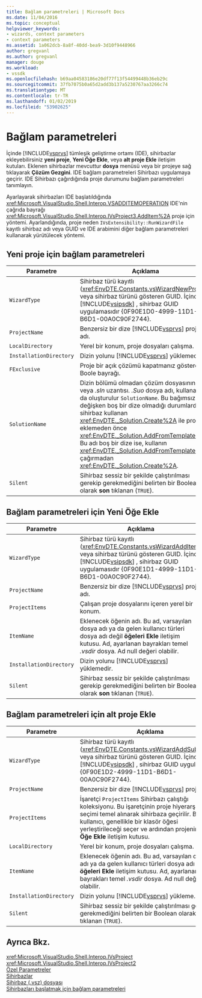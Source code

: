 ```yaml
---
title: Bağlam parametreleri | Microsoft Docs
ms.date: 11/04/2016
ms.topic: conceptual
helpviewer_keywords:
- wizards, context parameters
- context parameters
ms.assetid: 1a062dcb-8a8f-40dd-bea9-3d10f9448966
author: gregvanl
ms.author: gregvanl
manager: douge
ms.workload:
- vssdk
ms.openlocfilehash: b69aa04583186e20df77f13f54499448b36eb29c
ms.sourcegitcommit: 37fb7075b0a65d2add3b137a5230767aa3266c74
ms.translationtype: MT
ms.contentlocale: tr-TR
ms.lasthandoff: 01/02/2019
ms.locfileid: "53902625"
---
```

# <a name="context-parameters"></a>Bağlam parametreleri
İçinde [!INCLUDE[vsprvs](../../code-quality/includes/vsprvs_md.md)] tümleşik geliştirme ortamı (IDE), sihirbazlar ekleyebilirsiniz **yeni proje**, **Yeni Öğe Ekle**, veya **alt proje Ekle** iletişim kutuları. Eklenen sihirbazlar mevcuttur **dosya** menüsü veya bir projeye sağ tıklayarak **Çözüm Gezgini**. IDE bağlam parametreleri Sihirbazı uygulamaya geçirir. IDE Sihirbazı çağırdığında proje durumunu bağlam parametreleri tanımlayın.  
  
 Ayarlayarak sihirbazları IDE başlatıldığında <xref:Microsoft.VisualStudio.Shell.Interop.VSADDITEMOPERATION> IDE'nin çağrıda bayrağı <xref:Microsoft.VisualStudio.Shell.Interop.IVsProject3.AddItem%2A> proje için yöntemi. Ayarlandığında, proje neden `IVsExtensibility::RunWizardFile` kayıtlı sihirbaz adı veya GUID ve IDE arabimini diğer bağlam parametreleri kullanarak yürütülecek yöntemi.  
  
## <a name="context-parameters-for-new-project"></a>Yeni proje için bağlam parametreleri  
  
| Parametre | Açıklama |
|-------------------------| - |
| `WizardType` | Sihirbaz türü kayıtlı (<xref:EnvDTE.Constants.vsWizardNewProject>) veya sihirbaz türünü gösteren GUID. İçinde [!INCLUDE[vsipsdk](../../extensibility/includes/vsipsdk_md.md)] , sihirbaz GUID uygulamasıdır {0F90E1D0-4999-11D1-B6D1-00A0C90F2744}. |
| `ProjectName` | Benzersiz bir dize [!INCLUDE[vsprvs](../../code-quality/includes/vsprvs_md.md)] proje adı. |
| `LocalDirectory` | Yerel bir konum, proje dosyaları çalışma. |
| `InstallationDirectory` | Dizin yolunu [!INCLUDE[vsprvs](../../code-quality/includes/vsprvs_md.md)] yüklemedir. |
| `FExclusive` | Proje bir açık çözümü kapatmanız gösteren Boole bayrağı. |
| `SolutionName` | Dizin bölümü olmadan çözüm dosyasının adını veya *.sln* uzantısı. *.Suo* dosya adı, kullanarak da oluşturulur `SolutionName`. Bu bağımsız değişken boş bir dize olmadığı durumlarda, sihirbaz kullanan <xref:EnvDTE._Solution.Create%2A> ile projeyi eklemeden önce <xref:EnvDTE._Solution.AddFromTemplate%2A>. Bu adı boş bir dize ise, kullanın <xref:EnvDTE._Solution.AddFromTemplate%2A> çağırmadan <xref:EnvDTE._Solution.Create%2A>. |
| `Silent` | Sihirbaz sessiz bir şekilde çalıştırılması gerekip gerekmediğini belirten bir Boolean olarak **son** tıklanan (`TRUE`). |
  
## <a name="context-parameters-for-add-new-item"></a>Bağlam parametreleri için Yeni Öğe Ekle  
  
| Parametre | Açıklama |
|-------------------------| - |
| `WizardType` | Sihirbaz türü kayıtlı (<xref:EnvDTE.Constants.vsWizardAddItem>) veya sihirbaz türünü gösteren GUID. İçinde [!INCLUDE[vsipsdk](../../extensibility/includes/vsipsdk_md.md)] , sihirbaz GUID uygulamasıdır {0F90E1D1-4999-11D1-B6D1-00A0C90F2744}. |
| `ProjectName` | Benzersiz bir dize [!INCLUDE[vsprvs](../../code-quality/includes/vsprvs_md.md)] proje adı. |
| `ProjectItems` | Çalışan proje dosyalarını içeren yerel bir konum. |
| `ItemName` | Eklenecek öğenin adı. Bu ad, varsayılan dosya adı ya da gelen kullanıcı türleri dosya adı değil **öğeleri Ekle** iletişim kutusu. Ad, ayarlanan bayrakları temel *.vsdir* dosya. Ad null değeri olabilir. |
| `InstallationDirectory` | Dizin yolunu [!INCLUDE[vsprvs](../../code-quality/includes/vsprvs_md.md)] yüklemedir. |
| `Silent` | Sihirbaz sessiz bir şekilde çalıştırılması gerekip gerekmediğini belirten bir Boolean olarak **son** tıklanan (`TRUE`). |
  
## <a name="context-parameters-for-add-sub-project"></a>Bağlam parametreleri için alt proje Ekle  
  
| Parametre | Açıklama |
|-------------------------| - |
| `WizardType` | Sihirbaz türü kayıtlı (<xref:EnvDTE.Constants.vsWizardAddSubProject>) veya sihirbaz türünü gösteren GUID. İçinde [!INCLUDE[vsipsdk](../../extensibility/includes/vsipsdk_md.md)] , sihirbaz GUID uygulamasıdır {0F90E1D2-4999-11D1-B6D1-00A0C90F2744}. |
| `ProjectName` | Benzersiz bir dize [!INCLUDE[vsprvs](../../code-quality/includes/vsprvs_md.md)] proje adı. |
| `ProjectItems` | İşaretçi `ProjectItems` Sihirbazı çalıştığı koleksiyonu. Bu işaretçinin proje hiyerarşisi seçimi temel alınarak sihirbaza geçirilir. Bir kullanıcı, genellikle bir klasör öğesi yerleştirileceği seçer ve ardından projenin çağırır **Öğe Ekle** iletişim kutusu. |
| `LocalDirectory` | Yerel bir konum, proje dosyaları çalışma. |
| `ItemName` | Eklenecek öğenin adı. Bu ad, varsayılan dosya adı ya da gelen kullanıcı türleri dosya adı değil **öğeleri Ekle** iletişim kutusu. Ad, ayarlanan bayrakları temel *.vsdir* dosya. Ad null değeri olabilir. |
| `InstallationDirectory` | Dizin yolunu [!INCLUDE[vsprvs](../../code-quality/includes/vsprvs_md.md)] yükleme. |
| `Silent` | Sihirbaz sessiz bir şekilde çalıştırılması gerekip gerekmediğini belirten bir Boolean olarak **son** tıklanan (`TRUE`). |
  
## <a name="see-also"></a>Ayrıca Bkz.  
 <xref:Microsoft.VisualStudio.Shell.Interop.IVsProject>   
 <xref:Microsoft.VisualStudio.Shell.Interop.IVsProject2>   
 [Özel Parametreler](../../extensibility/internals/custom-parameters.md)   
 [Sihirbazlar](../../extensibility/internals/wizards.md)   
 [Sihirbaz (.vsz) dosyası](../../extensibility/internals/wizard-dot-vsz-file.md)   
 [Sihirbazları başlatmak için bağlam parametreleri](https://msdn.microsoft.com/Library/051a10f4-9e45-4604-b344-123044f33a24)